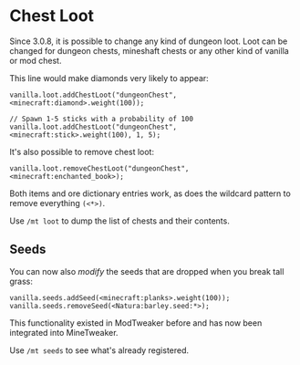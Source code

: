 # **Chest Loot**

Since 3.0.8, it is possible to change any kind of dungeon loot. Loot can be changed for dungeon chests, mineshaft chests or any other kind of vanilla or mod chest.

This line would make diamonds very likely to appear:

```
vanilla.loot.addChestLoot("dungeonChest", <minecraft:diamond>.weight(100));

// Spawn 1-5 sticks with a probability of 100
vanilla.loot.addChestLoot("dungeonChest", <minecraft:stick>.weight(100), 1, 5);
```

It's also possible to remove chest loot:

`vanilla.loot.removeChestLoot("dungeonChest", <minecraft:enchanted_book>);`

Both items and ore dictionary entries work, as does the wildcard pattern to remove everything `(<*>)`.

Use `/mt loot` to dump the list of chests and their contents.

## **Seeds**

You can now also *modify* the seeds that are dropped when you break tall grass: 

```
vanilla.seeds.addSeed(<minecraft:planks>.weight(100));
vanilla.seeds.removeSeed(<Natura:barley.seed:*>);
```

This functionality existed in ModTweaker before and has now been integrated into MineTweaker.

Use `/mt seeds` to see what's already registered. 